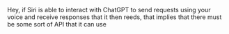 Hey, if Siri is able to interact with ChatGPT to send requests using your voice and receive responses that it then reeds, that implies that there must be some sort of API that it can use